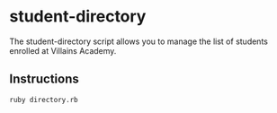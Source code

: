 # student-directory
The student-directory script allows you to manage the list of students enrolled at Villains Academy.

## Instructions
```shell
ruby directory.rb
```
